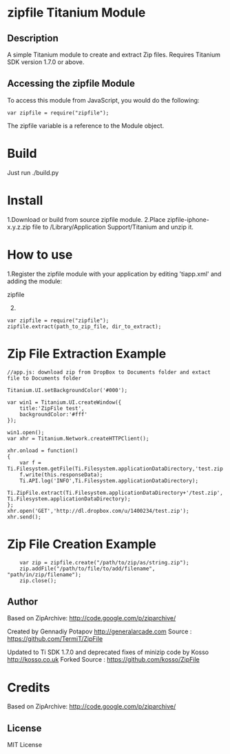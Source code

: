 # zipfile Titanium Module

## Description

A simple Titanium module to create and extract Zip files. Requires Titanium SDK version 1.7.0 or above.

## Accessing the zipfile Module

To access this module from JavaScript, you would do the following:

	var zipfile = require("zipfile");

The zipfile variable is a reference to the Module object.	

Build
=====

Just run ./build.py

Install
=======

1.Download or build from source zipfile module.
2.Place zipfile-iphone-x.y.z.zip file to /Library/Application Support/Titanium and unzip it.

How to use
==========

1.Register the zipfile module with your application by editing 'tiapp.xml' and adding the module:

<modules>
	<module version="0.1.19">zipfile</module>
</modules>

2. 

	var zipfile = require("zipfile");
	zipfile.extract(path_to_zip_file, dir_to_extract);



Zip File Extraction Example
=======

	//app.js: download zip from DropBox to Documents folder and extact file to Documents folder

	Titanium.UI.setBackgroundColor('#000');

	var win1 = Titanium.UI.createWindow({  
	    title:'ZipFile test',
	    backgroundColor:'#fff'
	});

	win1.open();
	var xhr = Titanium.Network.createHTTPClient();

	xhr.onload = function()
	{
		var f = Ti.Filesystem.getFile(Ti.Filesystem.applicationDataDirectory,'test.zip');
		f.write(this.responseData);
		Ti.API.log('INFO',Ti.Filesystem.applicationDataDirectory);
		Ti.ZipFile.extract(Ti.Filesystem.applicationDataDirectory+'/test.zip', Ti.Filesystem.applicationDataDirectory);
	};
	xhr.open('GET','http://dl.dropbox.com/u/1400234/test.zip');
	xhr.send();

Zip File Creation Example
================


        var zip = zipfile.create("/path/to/zip/as/string.zip");
        zip.addFile("/path/to/file/to/add/filename", "path/in/zip/filename");
        zip.close();


## Author

Based on ZipArchive: http://code.google.com/p/ziparchive/ 

Created by Gennadiy Potapov 
http://generalarcade.com 
Source : https://github.com/TermiT/ZipFile 

Updated to Ti SDK 1.7.0 and deprecated fixes of minizip code by Kosso 
http://kosso.co.uk 
Forked Source : https://github.com/kosso/ZipFile 

Credits
=======

Based on ZipArchive: http://code.google.com/p/ziparchive/ 


## License

MIT License
